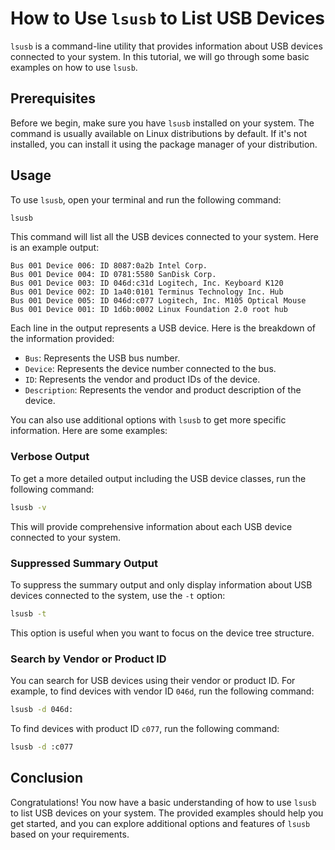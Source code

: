 # How to Use `lsusb` to List USB Devices

`lsusb` is a command-line utility that provides information about USB devices connected to your system. In this tutorial, we will go through some basic examples on how to use `lsusb`.

## Prerequisites

Before we begin, make sure you have `lsusb` installed on your system. The command is usually available on Linux distributions by default. If it's not installed, you can install it using the package manager of your distribution.

## Usage

To use `lsusb`, open your terminal and run the following command:

```bash
lsusb
```

This command will list all the USB devices connected to your system. Here is an example output:

```
Bus 001 Device 006: ID 8087:0a2b Intel Corp.
Bus 001 Device 004: ID 0781:5580 SanDisk Corp.
Bus 001 Device 003: ID 046d:c31d Logitech, Inc. Keyboard K120
Bus 001 Device 002: ID 1a40:0101 Terminus Technology Inc. Hub
Bus 001 Device 005: ID 046d:c077 Logitech, Inc. M105 Optical Mouse
Bus 001 Device 001: ID 1d6b:0002 Linux Foundation 2.0 root hub
```

Each line in the output represents a USB device. Here is the breakdown of the information provided:

- `Bus`: Represents the USB bus number.
- `Device`: Represents the device number connected to the bus.
- `ID`: Represents the vendor and product IDs of the device.
- `Description`: Represents the vendor and product description of the device.

You can also use additional options with `lsusb` to get more specific information. Here are some examples:

### Verbose Output

To get a more detailed output including the USB device classes, run the following command:

```bash
lsusb -v
```

This will provide comprehensive information about each USB device connected to your system.

### Suppressed Summary Output

To suppress the summary output and only display information about USB devices connected to the system, use the `-t` option:

```bash
lsusb -t
```

This option is useful when you want to focus on the device tree structure.

### Search by Vendor or Product ID

You can search for USB devices using their vendor or product ID. For example, to find devices with vendor ID `046d`, run the following command:

```bash
lsusb -d 046d:
```

To find devices with product ID `c077`, run the following command:

```bash
lsusb -d :c077
```

## Conclusion

Congratulations! You now have a basic understanding of how to use `lsusb` to list USB devices on your system. The provided examples should help you get started, and you can explore additional options and features of `lsusb` based on your requirements.